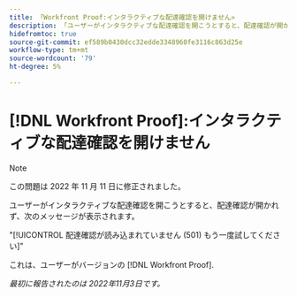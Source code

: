```yaml
---
title: 「Workfront Proof:インタラクティブな配達確認を開けません»
description: 「ユーザーがインタラクティブな配達確認を開こうとすると、配達確認が開かず、ユーザーにエラーメッセージが表示されます。」
hidefromtoc: true
source-git-commit: ef589b0430dcc32edde3348960fe3116c863d25e
workflow-type: tm+mt
source-wordcount: '79'
ht-degree: 5%

---
```



# [!DNL Workfront Proof]:インタラクティブな配達確認を開けません

>[!NOTE]
>
>この問題は 2022 年 11 月 11 日に修正されました。

ユーザーがインタラクティブな配達確認を開こうとすると、配達確認が開かれず、次のメッセージが表示されます。

&quot;[!UICONTROL 配達確認が読み込まれていません (501) もう一度試してください]&quot;

これは、ユーザーがバージョンの [!DNL Workfront Proof].

_最初に報告されたのは 2022年11月3日です。_

